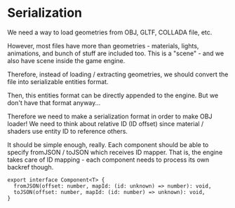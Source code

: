 # Serialization
We need a way to load geometries from OBJ, GLTF, COLLADA file, etc.

However, most files have more than geometries - materials, lights, animations,
and bunch of stuff are included too. This is a "scene" - and we also have
scene inside the game engine.

Therefore, instead of loading / extracting geometries, we should convert the
file into serializable entities format.

Then, this entities format can be directly appended to the engine. But we don't
have that format anyway...

Therefore we need to make a serialization format in order to make OBJ loader!
We need to think about relative ID (ID offset) since material / shaders use
entity ID to reference others.

It should be simple enough, really. Each component should be able to specify
fromJSON / toJSON which receives ID mapper.
That is, the engine takes care of ID mapping - each component needs to process
its own backref though.

```tsx
export interface Component<T> {
  fromJSON(offset: number, mapId: (id: unknown) => number): void,
  toJSON(offset: number, mapId: (id: number) => unknown): void,
}
```
